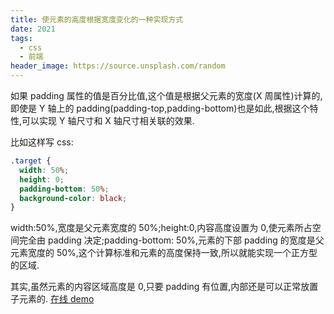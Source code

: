 ```yaml
---
title: 使元素的高度根据宽度变化的一种实现方式
date: 2021
tags:
  - css
  - 前端
header_image: https://source.unsplash.com/random
---
```


如果 padding 属性的值是百分比值,这个值是根据父元素的宽度(X 周属性)计算的,即使是 Y 轴上的 padding(padding-top,padding-bottom)也是如此,根据这个特性,可以实现 Y 轴尺寸和 X 轴尺寸相关联的效果.

比如这样写 css:

```css
.target {
  width: 50%;
  height: 0;
  padding-bottom: 50%;
  background-color: black;
}
```

width:50%,宽度是父元素宽度的 50%;height:0,内容高度设置为 0,使元素所占空间完全由 padding 决定;padding-bottom: 50%,元素的下部 padding 的宽度是父元素宽度的 50%,这个计算标准和元素的高度保持一致,所以就能实现一个正方型的区域.

其实,虽然元素的内容区域高度是 0,只要 padding 有位置,内部还是可以正常放置子元素的. [在线 demo](https://zhangxuekang.github.io/src/blog/width-height/index.html)
